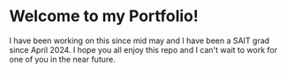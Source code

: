 # Welcome to my Portfolio!

I have been working on this since mid may and I have been a SAIT grad since April 2024. I hope you all enjoy this repo and I can't wait to work for one of you in the near future.
